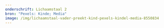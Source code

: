 ```yaml
---
onderschrift: Lichaamstaal 2
bron: "Pexels: Kinde; Media"
image: /img/lichaamstaal-vader-preekt-kind-pexels-kindel-media-8550834.jpg
---
```

